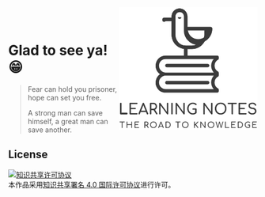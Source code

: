 <div>
    <img src="assets/notes-logo.png" alt="my notes" href="https://github.com/Angus-Liu/Notes" width="280" align="right"/>
</div>

​    


# Glad to see ya! 😁

>
> Fear can hold you prisoner, hope can set you free.
>
> A strong man can save himself, a great man can save another.



## License
<a rel="license" href="http://creativecommons.org/licenses/by/4.0/"><img alt="知识共享许可协议" style="border-width:0" src="https://i.creativecommons.org/l/by/4.0/88x31.png" /></a><br />本作品采用<a rel="license" href="http://creativecommons.org/licenses/by/4.0/">知识共享署名 4.0 国际许可协议</a>进行许可。